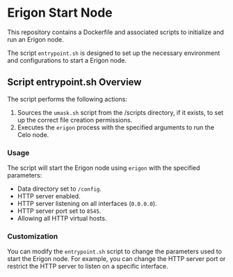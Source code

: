 # Erigon Start Node
This repository contains a Dockerfile and associated scripts to initialize and run an Erigon node.

The script `entrypoint.sh` is designed to set up the necessary environment and configurations to start a Erigon node.

## Script entrypoint.sh Overview
The script performs the following actions:

1. Sources the `umask.sh` script from the /scripts directory, if it exists, to set up the correct file creation permissions.
2. Executes the `erigon` process with the specified arguments to run the Celo node.

### Usage
The script will start the Erigon node using `erigon` with the specified parameters:
  - Data directory set to `/config`.
  - HTTP server enabled.
  - HTTP server listening on all interfaces (`0.0.0.0`).
  - HTTP server port set to `8545`.
  - Allowing all HTTP virtual hosts.

### Customization
You can modify the `entrypoint.sh` script to change the parameters used to start the Erigon node. For example, you can change the HTTP server port or restrict the HTTP server to listen on a specific interface.
